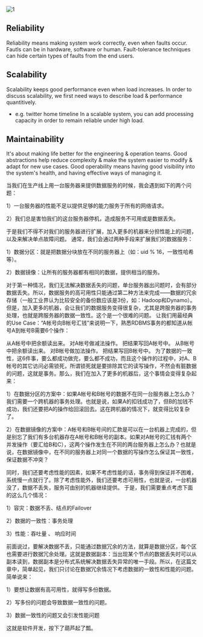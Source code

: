 ![1](https://www.safaribooksonline.com/library/view/designing-data-intensive-applications/9781491903063/assets/ch01-map-alt.png)

## Reliability
Reliability means making system work correctly, even when faults occur. Fautls can be in hardware, software or human. Fault-tolerance techniques can hide certain types of faults from the end users.

## Scalability
Scalability keeps good performance even when load increases. In order to discuss scalability, we first need ways to describe load & performance quantitively.
- e.g. twitter home timeline
In a scalable system, you can add processing capacity in order to remain reliable under high load.

## Maintainability
It's about making life better for the engineering & operation teams. Good abstractions help reduce complexity & make the system easier to modify & adapt for new use cases. Good operability means having good visibility into the system's health, and having effective ways of managing it.

当我们在生产线上用一台服务器来提供数据服务的时候，我会遇到如下的两个问题：

1）一台服务器的性能不足以提供足够的能力服务于所有的网络请求。

2）我们总是害怕我们的这台服务器停机，造成服务不可用或是数据丢失。

于是我们不得不对我们的服务器进行扩展，加入更多的机器来分担性能上的问题，以及来解决单点故障问题。 通常，我们会通过两种手段来扩展我们的数据服务：

1）数据分区：就是把数据分块放在不同的服务器上（如：uid % 16，一致性哈希等）。

2）数据镜像：让所有的服务器都有相同的数据，提供相当的服务。

对于第一种情况，我们无法解决数据丢失的问题，单台服务器出问题时，会有部分数据丢失。所以，数据服务的高可用性只能通过第二种方法来完成——数据的冗余存储（一般工业界认为比较安全的备份数应该是3份，如：Hadoop和Dynamo）。 但是，加入更多的机器，会让我们的数据服务变得很复杂，尤其是跨服务器的事务处理，也就是跨服务器的数据一致性。这个是一个很难的问题。 让我们用最经典的Use Case：“A帐号向B帐号汇钱”来说明一下，熟悉RDBMS事务的都知道从帐号A到帐号B需要6个操作：

从A帐号中把余额读出来。
对A帐号做减法操作。
把结果写回A帐号中。
从B帐号中把余额读出来。
对B帐号做加法操作。
把结果写回B帐号中。
为了数据的一致性，这6件事，要么都成功做完，要么都不成功，而且这个操作的过程中，对A、B帐号的其它访问必需锁死，所谓锁死就是要排除其它的读写操作，不然会有脏数据的问题，这就是事务。那么，我们在加入了更多的机器后，这个事情会变得复杂起来：


1）在数据分区的方案中：如果A帐号和B帐号的数据不在同一台服务器上怎么办？我们需要一个跨机器的事务处理。也就是说，如果A的扣钱成功了，但B的加钱不成功，我们还要把A的操作给回滚回去。这在跨机器的情况下，就变得比较复杂了。

2）在数据镜像的方案中：A帐号和B帐号间的汇款是可以在一台机器上完成的，但是别忘了我们有多台机器存在A帐号和B帐号的副本。如果对A帐号的汇钱有两个并发操作（要汇给B和C），这两个操作发生在不同的两台服务器上怎么办？也就是说，在数据镜像中，在不同的服务器上对同一个数据的写操作怎么保证其一致性，保证数据不冲突？

同时，我们还要考虑性能的因素，如果不考虑性能的话，事务得到保证并不困难，系统慢一点就行了。除了考虑性能外，我们还要考虑可用性，也就是说，一台机器没了，数据不丢失，服务可由别的机器继续提供。 于是，我们需要重点考虑下面的这么几个情况：

1）容灾：数据不丢、结点的Failover

2）数据的一致性：事务处理

3）性能：吞吐量 、 响应时间

前面说过，要解决数据不丢，只能通过数据冗余的方法，就算是数据分区，每个区也需要进行数据冗余处理。这就是数据副本：当出现某个节点的数据丢失时可以从副本读到，数据副本是分布式系统解决数据丢失异常的唯一手段。所以，在这篇文章中，简单起见，我们只讨论在数据冗余情况下考虑数据的一致性和性能的问题。简单说来：

1）要想让数据有高可用性，就得写多份数据。

2）写多份的问题会导致数据一致性的问题。

3）数据一致性的问题又会引发性能问题

这就是软件开发，按下了葫芦起了瓢。
